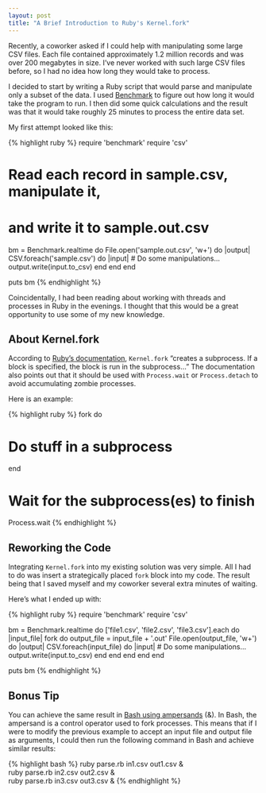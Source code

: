```yaml
---
layout: post
title: "A Brief Introduction to Ruby's Kernel.fork"
---
```


Recently, a coworker asked if I could help with manipulating some large CSV files. Each file contained approximately 1.2 million records and was over 200 megabytes in size. I’ve never worked with such large CSV files before, so I had no idea how long they would take to process.

I decided to start by writing a Ruby script that would parse and manipulate only a subset of the data. I used [Benchmark][1] to figure out how long it would take the program to run. I then did some quick calculations and the result was that it would take roughly 25 minutes to process the entire data set.

My first attempt looked like this:

{% highlight ruby %}
require 'benchmark'
require 'csv'

# Read each record in sample.csv, manipulate it,
# and write it to sample.out.csv
bm = Benchmark.realtime do
  File.open('sample.out.csv', 'w+') do |output|
    CSV.foreach('sample.csv') do |input|
      # Do some manipulations...
      output.write(input.to_csv)
    end
  end
end

puts bm
{% endhighlight %}

Coincidentally, I had been reading about working with threads and processes in Ruby in the evenings. I thought that this would be a great opportunity to use some of my new knowledge.

## About Kernel.fork

According to [Ruby’s documentation][2], ```Kernel.fork``` “creates a subprocess. If a block is specified, the block is run in the subprocess…” The documentation also points out that it should be used with ```Process.wait``` or ```Process.detach``` to avoid accumulating zombie processes.

Here is an example:

{% highlight ruby %}
fork do
  # Do stuff in a subprocess
end

# Wait for the subprocess(es) to finish
Process.wait
{% endhighlight %}

## Reworking the Code

Integrating ```Kernel.fork``` into my existing solution was very simple. All I had to do was insert a strategically placed ```fork``` block into my code. The result being that I saved myself and my coworker several extra minutes of waiting.

Here’s what I ended up with:

{% highlight ruby %}
require 'benchmark'
require 'csv'

bm = Benchmark.realtime do
  ['file1.csv', 'file2.csv', 'file3.csv'].each do |input_file|
    fork do
      output_file = input_file + '.out'
      File.open(output_file, 'w+') do |output|
        CSV.foreach(input_file) do |input|
          # Do some manipulations...
          output.write(input.to_csv)
        end
      end
    end
  end
end

puts bm
{% endhighlight %}

## Bonus Tip

You can achieve the same result in [Bash using ampersands][3] (&). In Bash, the ampersand is a control operator used to fork processes. This means that if I were to modify the previous example to accept an input file and output file as arguments, I could then run the following command in Bash and achieve similar results:

{% highlight bash %}
ruby parse.rb in1.csv out1.csv & \
ruby parse.rb in2.csv out2.csv & \
ruby parse.rb in3.csv out3.csv &
{% endhighlight %}

[1]: http://ruby-doc.org/stdlib-1.9.3/libdoc/benchmark/rdoc/Benchmark.html
[2]: http://www.ruby-doc.org/core-1.9.3/Kernel.html#method-i-fork
[3]: http://hacktux.com/bash/ampersand
